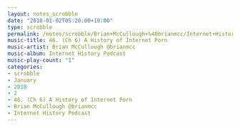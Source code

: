 ```yaml
---
layout: notes_scrobble
date: "2018-01-02T05:20:00+10:00"
type: scrobble
permalink: /notes/scrobble/Brian+McCullough+%40brianmcc/Internet+History+Podcast/c9807f687cc41522e2907ee85c3a052ebea01f50.html
music-title: 46. (Ch 6) A History of Internet Porn
music-artist: Brian McCullough @brianmcc
music-album: Internet History Podcast
music-play-count: "1"
categories:
- scrobble
- January
- 2018
- 2
- 46. (Ch 6) A History of Internet Porn
- Brian McCullough @brianmcc
- Internet History Podcast
---
```

